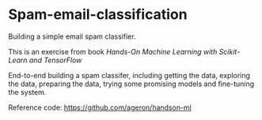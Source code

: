 # Spam-email-classification
Building a simple email spam classifier. 

This is an exercise from book _Hands-On Machine Learning with Scikit-Learn and TensorFlow_

End-to-end building a spam classifer, including getting the data, exploring the data, preparing the data, trying some promising models and fine-tuning the system.

Reference code: https://github.com/ageron/handson-ml
